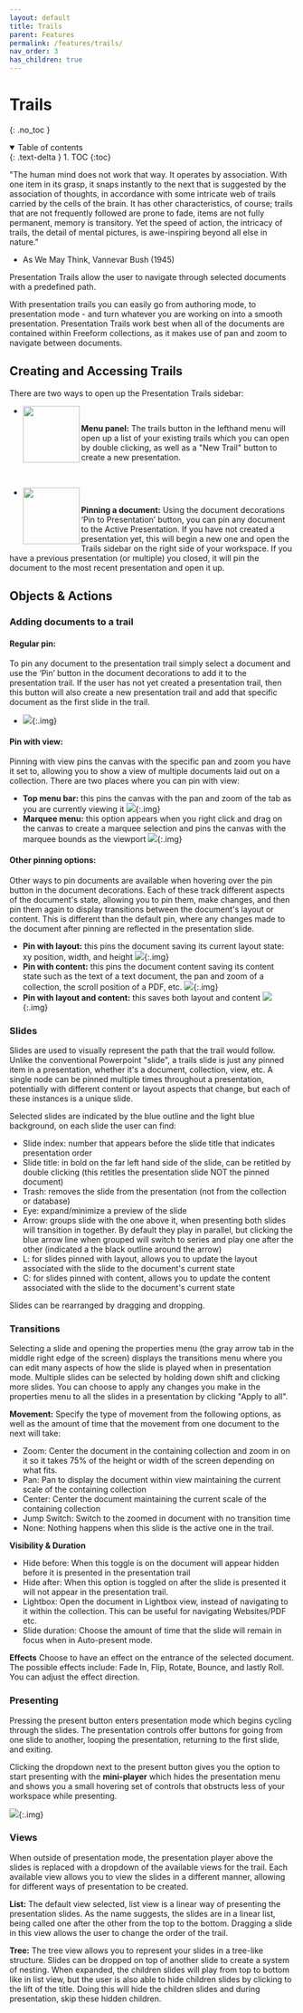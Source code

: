 ```yaml
---
layout: default
title: Trails
parent: Features
permalink: /features/trails/
nav_order: 3
has_children: true
---
```


# Trails
{: .no_toc }

<details open markdown="block">
  <summary>
    Table of contents
  </summary>
  {: .text-delta }
1. TOC
{:toc}
</details>

"The human mind does not work that way. It operates by association. With one item in its grasp, it snaps instantly to the next that is suggested by the association of thoughts, in accordance with some intricate web of trails carried by the cells of the brain. It has other characteristics, of course; trails that are not frequently followed are prone to fade, items are not fully permanent, memory is transitory. Yet the speed of action, the intricacy of trails, the detail of mental pictures, is awe-inspiring beyond all else in nature." 
- As We May Think, Vannevar Bush (1945)

Presentation Trails allow the user to navigate through selected documents with a predefined path.

With presentation trails you can easily go from authoring mode, to presentation mode - and turn whatever you are working on into a smooth presentation. Presentation Trails work best when all of the documents are contained within Freeform collections, as it makes use of pan and zoom to navigate between documents.

## Creating and Accessing Trails

There are two ways to open up the Presentation Trails sidebar:

- <img align="left" src="../../assets/icons/trails-upscaled.png" width="100" height="100"/>
**Menu panel:** The trails button in the lefthand menu will open up a list of your existing trails which you can open by double clicking, as well as a "New Trail" button to create a new presentation.
  
<br/>

- <img align="left" src="../../assets/icons/pin-upscaled.png" width="100" height="100"/>
 **Pinning a document:** Using the document decorations ‘Pin to Presentation’ button, you can pin any document to the Active Presentation. If you have not created a presentation yet, this will begin a new one and open the Trails sidebar on the right side of your workspace. If you have a previous presentation (or multiple) you closed, it will pin the document to the most recent presentation and open it up.

## Objects & Actions

### Adding documents to a trail

#### Regular pin:
To pin any document to the presentation trail simply select a document and use the ‘Pin’ button in the document decorations to add it to the presentation trail. If the user has not yet created a presentation trail, then this button will also create a new presentation trail and add that specific document as the first slide in the trail.

- ![](../../assets/images/trails/regularpin.png){:.img}

#### Pin with view:
Pinning with view pins the canvas with the specific pan and zoom you have it set to, allowing you to show a view of multiple documents laid out on a collection. There are two places where you can pin with view:
- **Top menu bar:** this pins the canvas with the pan and zoom of the tab as you are currently viewing it
  ![](../../assets/gifs/trails/pinwmenuview.gif){:.img}
- **Marquee menu:** this option appears when you right click and drag on the canvas to create a marquee selection and pins the canvas with the marquee bounds as the viewport
  ![](../../assets/gifs/trails/pinmarqueeview.gif){:.img}

#### Other pinning options:
Other ways to pin documents are available when hovering over the pin button in the document decorations. Each of these track different aspects of the document's state, allowing you to pin them, make changes, and then pin them again to display transitions between the document's layout or content. This is different than the default pin, where any changes made to the document after pinning are reflected in the presentation slide.

- **Pin with layout:** this pins the document saving its current layout state: xy position, width, and height
  ![](../../assets/gifs/trails/pinlayout.gif){:.img}
- **Pin with content:** this pins the document content saving its content state such as the text of a text document, the pan and zoom of a collection, the scroll position of a PDF, etc.
  ![](../../assets/gifs/trails/pincontent.gif){:.img}
- **Pin with layout and content:** this saves both layout and content
  ![](../../assets/gifs/trails/pinlayoutcontent.gif){:.img}

### Slides
Slides are used to visually represent the path that the trail would follow. Unlike the conventional Powerpoint "slide", a trails slide is just any pinned item in a presentation, whether it's a document, collection, view, etc. A single node can be pinned multiple times throughout a presentation, potentially with different content or layout aspects that change, but each of these instances is a unique slide.

Selected slides are indicated by the blue outline and the light blue background, on each slide the user can find: 
- Slide index: number that appears before the slide title that indicates presentation order
- Slide title: in bold on the far left hand side of the slide, can be retitled by double clicking (this retitles the presentation slide NOT the pinned document)
- Trash: removes the slide from the presentation (not from the collection or database)
- Eye: expand/minimize a preview of the slide
- Arrow: groups slide with the one above it, when presenting both slides will transition in together. By default they play in parallel, but clicking the blue arrow line when grouped will switch to series and play one after the other (indicated a the black outline around the arrow)
- L: for slides pinned with layout, allows you to update the layout associated with the slide to the document's current state
- C: for slides pinned with content, allows you to update the content associated with the slide to the document's current state

Slides can be rearranged by dragging and dropping.

### Transitions
Selecting a slide and opening the properties menu (the gray arrow tab in the middle right edge of the screen) displays the transitions menu where you can edit many aspects of how the slide is played when in presentation mode. Multiple slides can be selected by holding down shift and clicking more slides. You can choose to apply any changes you make in the properties menu to all the slides in a presentation by clicking "Apply to all".

**Movement:** Specify the type of movement from the following options, as well as the amount of time that the movement from one document to the next will take:
- Zoom: Center the document in the containing collection and zoom in on it so it takes 75% of the height or width of the screen depending on what fits.
- Pan: Pan to display the document within view maintaining the current scale of the containing collection
- Center: Center the document maintaining the current scale of the containing collection
- Jump Switch: Switch to the zoomed in document with no transition time
- None: Nothing happens when this slide is the active one in the trail.

**Visibility & Duration**
- Hide before: When this toggle is on the document will appear hidden before it is presented in the presentation trail
- Hide after: When this option is toggled on after the slide is presented it will not appear in the presentation trail.
- Lightbox: Open the document in Lightbox view, instead of navigating to it within the collection. This can be useful for navigating Websites/PDF etc.
- Slide duration: Choose the amount of time that the slide will remain in focus when in Auto-present mode.

**Effects**
Choose to have an effect on the entrance of the selected document. The possible effects include: Fade In, Flip, Rotate, Bounce, and lastly Roll. You can adjust the effect direction.

### Presenting

Pressing the present button enters presentation mode which begins cycling through the slides. The presentation controls offer buttons for going from one slide to another, looping the presentation, returning to the first slide, and exiting.

Clicking the dropdown next to the present button gives you the option to start presenting with the **mini-player** which hides the presentation menu and shows you a small hovering set of controls that obstructs less of your workspace while presenting.

![](../../assets/gifs/trails/miniplayer.gif){:.img}

### Views
When outside of presentation mode, the presentation player above the slides is replaced with a dropdown of the available views for the trail. Each available view allows you to view the slides in a different manner, allowing for different ways of presentation to be created. 

**List:** 
The default view selected, list view is a linear way of presenting the presentation slides. As the name suggests, the slides are in a linear list, being called one after the other from the top to the bottom. Dragging a slide in this view allows the user to change the order of the trail. 

**Tree:**
The tree view allows you to represent your slides in a tree-like structure. Slides can be dropped on top of another slide to create a system of nesting. When expanded, the children slides will play from top to bottom like in list view, but the user is also able to hide children slides by clicking to the lift of the title. Doing this will hide the children slides and during presentation, skip these hidden children. 
